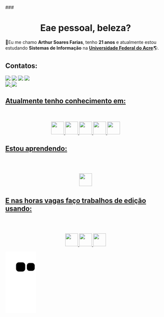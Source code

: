 ###<h1 align="center">Eae pessoal, beleza?</h1>

:scarf:Eu me chamo <strong>Arthur Soares Farias</strong>, tenho <strong>21 anos</strong> e atualmente estou estudando <strong>Sistemas de Informação</strong> na <strong><a href="https://www.ufac.br">Universidade Federal do Acre</a></strong>:earth_americas:.

## Contatos:

<div>
<a href="https://www.youtube.com/channel/UC_BrS8vM5AW2BzcVRkZ4eqw" target="_blank"><img src="https://img.shields.io/badge/YouTube-FF0000?style=for-the-badge&logo=youtube&logoColor=white" target="_blank"></a>
<a href="https://instagram.com/arthursmk18" target="_blank"><img src="https://img.shields.io/badge/-Instagram-%23E4405F?style=for-the-badge&logo=instagram&logoColor=white" target="_blank"></a>
<a href="https://www.twitch.tv/arthursmk" target="_blank"><img src="https://img.shields.io/badge/Twitch-9146FF?style=for-the-badge&logo=twitch&logoColor=white" target="_blank"></a>
<a href="https://www.linkedin.com/in/arthur-soares-farias-154560245/" target="_blank"><img src="https://img.shields.io/badge/-LinkedIn-%230077B5?style=for-the-badge&logo=linkedin&logoColor=white" target="_blank"></a>
</div>

<div>
<a href="https://github.com/ArthurSMK">
<img height="180em" src="https://github-readme-stats.vercel.app/api/top-langs/?username=ArthurSMK&layout=compact&langs_count=7&theme=dracula"/>
<img height="180em" src="https://github-readme-stats.vercel.app/api?username=ArthurSMK&show_icons=true&theme=dracula&include_all_commits=true&count_private=true"/>
</div>

## <div align="left">Atualmente tenho conhecimento em:</div>
<div align="center">
<br><br><img src="https://cdn.jsdelivr.net/gh/devicons/devicon/icons/html5/html5-original.svg" width="40" height="40"/>
<img src="https://cdn.jsdelivr.net/gh/devicons/devicon/icons/css3/css3-original.svg" width="40" height="40"/>
<img src="https://cdn.jsdelivr.net/gh/devicons/devicon/icons/javascript/javascript-original.svg" width="40" height="40"/>
<img src="https://cdn.jsdelivr.net/gh/devicons/devicon/icons/cplusplus/cplusplus-original.svg" width="40" height="40"/>
<img src="https://cdn.jsdelivr.net/gh/devicons/devicon/icons/wordpress/wordpress-original.svg" width="40" height="40"/><br>
</div>

## <div align="left">Estou aprendendo:</div> 
<br><br><div align="center"><img src="https://cdn.jsdelivr.net/gh/devicons/devicon/icons/mysql/mysql-original-wordmark.svg" width="40" height="40"/><br>
</div>

## <div align="left">E nas horas vagas faço trabalhos de edição usando:</div> 
<br><br><div align="center"><img src="https://cdn.jsdelivr.net/gh/devicons/devicon/icons/premierepro/premierepro-original.svg" width="40" height="40"/>
<img src="https://cdn.jsdelivr.net/gh/devicons/devicon/icons/aftereffects/aftereffects-original.svg" width="40" height="40"/>
<img src="https://cdn.jsdelivr.net/gh/devicons/devicon/icons/photoshop/photoshop-plain.svg" width="40" height="40"/><br>
</div>
          

![Snake Gif](https://github.com/ArthurSMK/ArthurSMK/blob/output/github-contribution-grid-snake.svg)

